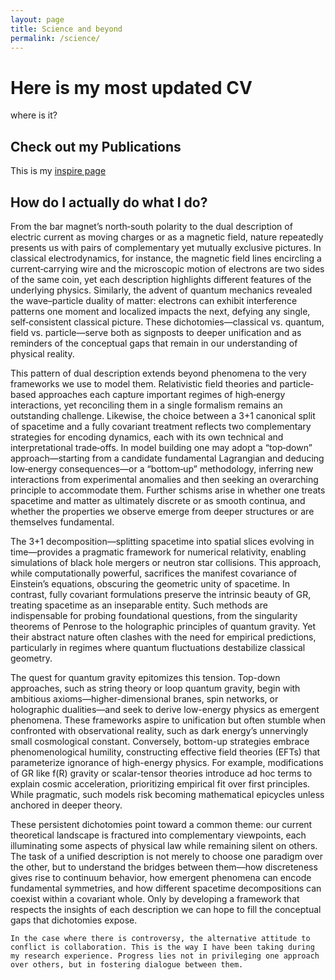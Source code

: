 ```yaml
---
layout: page
title: Science and beyond
permalink: /science/
---
```


# Here is my most updated CV

where is it?

## Check out my Publications
This is my [inspire page](https://inspirehep.net/authors/2057967) 
## How do I actually do what I do?
From the bar magnet’s north‐south polarity to the dual description of electric current as moving charges or as a magnetic field, nature repeatedly presents us with pairs of complementary yet mutually exclusive pictures. In classical electrodynamics, for instance, the magnetic field lines encircling a current‐carrying wire and the microscopic motion of electrons are two sides of the same coin, yet each description highlights different features of the underlying physics. Similarly, the advent of quantum mechanics revealed the wave–particle duality of matter: electrons can exhibit interference patterns one moment and localized impacts the next, defying any single, self‐consistent classical picture. These dichotomies—classical vs. quantum, field vs. particle—serve both as signposts to deeper unification and as reminders of the conceptual gaps that remain in our understanding of physical reality.

This pattern of dual description extends beyond phenomena to the very frameworks we use to model them. Relativistic field theories and particle‐based approaches each capture important regimes of high‐energy interactions, yet reconciling them in a single formalism remains an outstanding challenge. Likewise, the choice between a 3+1 canonical split of spacetime and a fully covariant treatment reflects two complementary strategies for encoding dynamics, each with its own technical and interpretational trade‐offs. In model building one may adopt a “top‐down” approach—starting from a candidate fundamental Lagrangian and deducing low‐energy consequences—or a “bottom‐up” methodology, inferring new interactions from experimental anomalies and then seeking an overarching principle to accommodate them. Further schisms arise in whether one treats spacetime and matter as ultimately discrete or as smooth continua, and whether the properties we observe emerge from deeper structures or are themselves fundamental.

The 3+1 decomposition—splitting spacetime into spatial slices evolving in time—provides a pragmatic framework for numerical relativity, enabling simulations of black hole mergers or neutron star collisions. This approach, while computationally powerful, sacrifices the manifest covariance of Einstein’s equations, obscuring the geometric unity of spacetime. In contrast, fully covariant formulations preserve the intrinsic beauty of GR, treating spacetime as an inseparable entity. Such methods are indispensable for probing foundational questions, from the singularity theorems of Penrose to the holographic principles of quantum gravity. Yet their abstract nature often clashes with the need for empirical predictions, particularly in regimes where quantum fluctuations destabilize classical geometry.

The quest for quantum gravity epitomizes this tension. Top-down approaches, such as string theory or loop quantum gravity, begin with ambitious axioms—higher-dimensional branes, spin networks, or holographic dualities—and seek to derive low-energy physics as emergent phenomena. These frameworks aspire to unification but often stumble when confronted with observational reality, such as dark energy’s unnervingly small cosmological constant. Conversely, bottom-up strategies embrace phenomenological humility, constructing effective field theories (EFTs) that parameterize ignorance of high-energy physics. For example, modifications of GR like f(R) gravity or scalar-tensor theories introduce ad hoc terms to explain cosmic acceleration, prioritizing empirical fit over first principles. While pragmatic, such models risk becoming mathematical epicycles unless anchored in deeper theory.

These persistent dichotomies point toward a common theme: our current theoretical landscape is fractured into complementary viewpoints, each illuminating some aspects of physical law while remaining silent on others. The task of a unified description is not merely to choose one paradigm over the other, but to understand the bridges between them—how discreteness gives rise to continuum behavior, how emergent phenomena can encode fundamental symmetries, and how different spacetime decompositions can coexist within a covariant whole. Only by developing a framework that respects the insights of each description we can hope to fill the conceptual gaps that dichotomies expose.


`In the case where there is controversy, the alternative attitude to conflict is collaboration. This is the way I have been taking during my research experience. Progress lies not in privileging one approach over others, but in fostering dialogue between them.`
